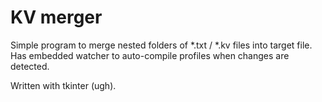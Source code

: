 # KV merger
Simple program to merge nested folders of *.txt / *.kv files into target file.
Has embedded watcher to auto-compile profiles when changes are detected.

Written with tkinter (ugh).